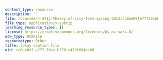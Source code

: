 ```yaml
---
content_type: resource
description: ''
file: /courses/4-241j-theory-of-city-form-spring-2013/cc0ae09fe77f59ceb370c419f664be6d_Wf4_tmPw1As.srt
file_type: application/x-subrip
learning_resource_types: []
license: https://creativecommons.org/licenses/by-nc-sa/4.0/
ocw_type: OCWFile
resourcetype: Other
title: 3play caption file
uid: cc0ae09f-e77f-59ce-b370-c419f664be6d
---
```

